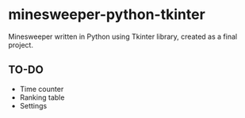 # minesweeper-python-tkinter

Minesweeper written in Python using Tkinter library, created as a final project.

## TO-DO
* Time counter
* Ranking table
* Settings

